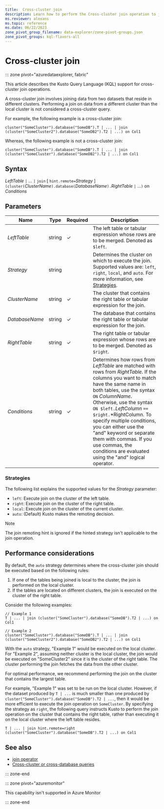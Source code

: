 ```yaml
---
title:  Cross-cluster join
description: Learn how to perform the Cross-cluster join operation to join datasets residing on different clusters.
ms.reviewer: alexans
ms.topic: reference
ms.date: 06/22/2023
zone_pivot_group_filename: data-explorer/zone-pivot-groups.json
zone_pivot_groups: kql-flavors-all
---
```

# Cross-cluster join

::: zone pivot="azuredataexplorer, fabric"

This article describes the Kusto Query Language (KQL) support for cross-cluster join operations.

A cross-cluster join involves joining data from two datasets that reside in different clusters. Performing a join on data from a different cluster than the local cluster is not considered a cross-cluster query.

For example, the following example is a cross-cluster join:

```kusto
cluster("SomeCluster").database("SomeDB").T | ... | join (cluster("SomeCluster2").database("SomeDB2").T2 | ...) on Col1
```

Whereas, the following example is not a cross-cluster join:

```kusto
cluster("SomeCluster").database("SomeDB").T | ... | join (cluster("SomeCluster").database("SomeDB2").T2 | ...) on Col1
```

## Syntax

*LeftTable* `|` ... `|` `join` [ `hint.remote=`*Strategy* ] `(cluster(`*ClusterName*`).database(`*DatabaseName*`).`*RightTable* `|` ...`)` on *Conditions*

## Parameters

|Name|Type|Required|Description|
|--|--|--|--|
|*LeftTable*|string|&check;|The left table or tabular expression whose rows are to be merged. Denoted as `$left`.|
|*Strategy*|string||Determines the cluster on which to execute the join. Supported values are: `left`, `right`, `local`, and `auto`. For more information, see [Strategies](#strategies).|
|*ClusterName*|string|&check;|The cluster that contains the right table or tabular expression for the join.|
|*DatabaseName*|string|&check;|The database that contains the right table or tabular expression for the join.|
|*RightTable*|string|&check;|The right table or tabular expression whose rows are to be merged. Denoted as `$right`.|
|*Conditions*|string|&check;|Determines how rows from *LeftTable* are matched with rows from *RightTable*. If the columns you want to match have the same name in both tables, use the syntax `ON` *ColumnName*. Otherwise, use the syntax `ON $left.`*LeftColumn* `==` `$right.`*RightColumn. To specify multiple conditions, you can either use the "and" keyword or separate them with commas. If you use commas, the conditions are evaluated using the "and" logical operator.|

### Strategies

The following list explains the supported values for the *Strategy* parameter:

* `left`: Execute join on the cluster of the left table.
* `right`: Execute join on the cluster of the right table.
* `local`: Execute join on the cluster of the current cluster.
* `auto`: (Default) Kusto makes the remoting decision.

> [!NOTE]
> The join remoting hint is ignored if the hinted strategy isn't applicable to the join operation.

## Performance considerations

By default, the `auto` strategy determines where the cross-cluster join should be executed based on the following rules:

1. If one of the tables being joined is local to the cluster, the join is performed on the local cluster.
1. If the tables are located on different clusters, the join is executed on the cluster of the right table.

Consider the following examples:

```kusto
// Example 1
T | ... | join (cluster("SomeCluster").database("SomeDB").T2 | ...) on Col1

// Example 2
cluster("SomeCluster").database("SomeDB").T | ... | join (cluster("SomeCluster2").database("SomeDB2").T2 | ...) on Col1
```

With the `auto` strategy, "Example 1" would be executed on the local cluster. For "Example 2", assuming neither cluster is the local cluster, the join would be executed on "SomeCluster2" since it is the cluster of the right table. The cluster performing the join fetches the data from the other cluster.

For optimal performance, we recommend performing the join on the cluster that contains the largest table.

For example, "Example 1" was set to be run on the local cluster. However, if the dataset produced by `T | ...` is much smaller than one produced by `cluster("SomeCluster").database("SomeDB").T2 | ...`, then it would be more efficient to execute the join operation on `SomeCluster`. By specifying the strategy as `right`, the following query instructs Kusto to perform the join operation on the cluster that contains the right table, rather than executing it on the local cluster where the left table resides.

```kusto
T | ... | join hint.remote=right (cluster("SomeCluster").database("SomeDB").T2 | ...) on Col1
```

## See also

* [join operator](joinoperator.md)
* [Cross-cluster or cross-database queries](cross-cluster-or-database-queries.md)

::: zone-end

::: zone pivot="azuremonitor"

This capability isn't supported in Azure Monitor

::: zone-end
